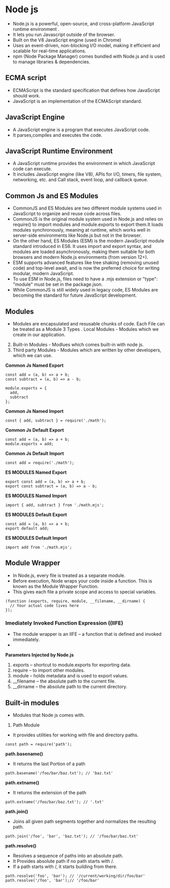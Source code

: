 # Node js
- Node.js is a powerful, open-source, and cross-platform JavaScript runtime environment .
- It lets you run Javascript outside of the browser.
- Built on the V8 JavaScript engine (used in Chrome)
- Uses an event-driven, non-blocking I/O model, making it efficient and scalable for real-time applications.
- npm (Node Package Manager) comes bundled with Node.js and is used to manage libraries & dependencies.

## ECMA script
- ECMAScript is the standard specification that defines how JavaScript should work.
- JavaScript is an implementation of the ECMAScript standard.

## JavaScript Engine
- A JavaScript engine is a program that executes JavaScript code.
- It parses,compiles and executes the code.


## JavaScript Runtime Environment
- A JavaScript runtime provides the environment in which JavaScript code can execute.
- It includes JavaScript engine (like V8), APIs for I/O, timers, file system, networking, etc. and Call stack, event loop, and callback queue.

## Common Js and ES Modules
- CommonJS and ES Modules are two different module systems used in JavaScript to organize and reuse code across files.
- CommonJS is the original module system used in Node.js and relies on require() to import modules and module.exports to export them.It loads modules synchronously, meaning at runtime, which works well in server-side environments like Node.js but not in the browser.
- On the other hand, ES Modules (ESM) is the modern JavaScript module standard introduced in ES6. It uses import and export syntax, and modules are loaded asynchronously, making them suitable for both browsers and modern Node.js environments (from version 12+).
- ESM supports advanced features like tree shaking (removing unused code) and top-level await, and is now the preferred choice for writing modular, modern JavaScript.
- To use ESM in Node.js, files need to have a .mjs extension or "type": "module" must be set in the package.json.
-  While CommonJS is still widely used in legacy code, ES Modules are becoming the standard for future JavaScript development.

## Modules
- Modules are encapsulated and resusable chunks of code. Each File can be treated as a Module
3 Types
. Local Modules - Modules which we create in our application.
2. Built-in Modules - Modlues which comes built-in with node js.
3. Third party Modules - Modules which are written by other developers, which we can use.


**Common Js Named Export**
``` 
const add = (a, b) => a + b;
const subtract = (a, b) => a - b;

module.exports = {
  add,
  subtract
};
```
**Common Js Named Import**
```
const { add, subtract } = require('./math');
```

**Common Js Default Export**
```
const add = (a, b) => a + b;
module.exports = add;
```

**Common Js Default Import**
```
const add = require('./math');
```

**ES MODULES Named Export** 
``` 
export const add = (a, b) => a + b;
export const subtract = (a, b) => a - b;
```
**ES MODULES Named Import**
```
import { add, subtract } from './math.mjs';
```

**ES MODULES Default Export**
```
const add = (a, b) => a + b;
export default add;
```

**ES MODULES Default Import**
```
import add from './math.mjs';
```

## Module Wrapper 
- In Node.js, every file is treated as a separate module.
- Before execution, Node wraps your code inside a function. This is known as the Module Wrapper Function.
- This gives each file a private scope and access to special variables.
```
(function (exports, require, module, __filename, __dirname) {
  // Your actual code lives here
});
```
### Imediately Invoked Function Expression ((IIFE)
- The module wrapper is an IIFE – a function that is defined and invoked immediately.
- 
**Parameters Injected by Node.js**
  
1. exports –  shortcut to module.exports for exporting data.
2. require – to import other modules.
3. module –  holds metadata and is used to export values.
4. __filename – the absolute path to the current file.
5. __dirname – the absolute path to the current directory.

## Built-in modules
- Modules that Node js comes with.

1. Path Module
- It provides utilities for working with file and directory paths.
```
const path = require('path');
```
**path.basename()**
- It returns the last Portion of a path
```
path.basename('/foo/bar/baz.txt'); // 'baz.txt'
```
**path.extname()**
- It returns the extension of the path
```
path.extname('/foo/bar/baz.txt'); // '.txt'
```
**path.join()**
- Joins all given path segments together and normalizes the resulting path.
```
path.join('/foo', 'bar', 'baz.txt'); // '/foo/bar/baz.txt'
```
**path.resolve()**
- Resolves a sequence of paths into an absolute path.
- It Provides absolute path if no path starts with /.
- If a path starts with /, it starts building from there.
```
path.resolve('foo', 'bar'); // '/current/working/dir/foo/bar'
path.resolve('/foo', 'bar');// '/foo/bar'
```
